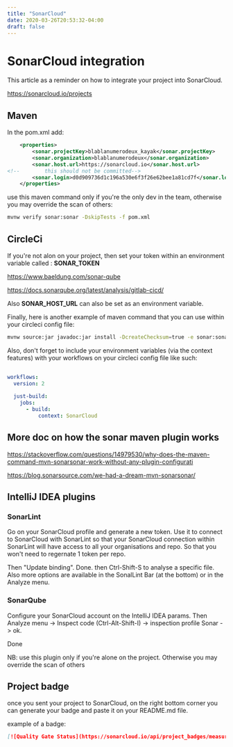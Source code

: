 ```yaml
---
title: "SonarCloud"
date: 2020-03-26T20:53:32-04:00
draft: false
---
```


# SonarCloud integration

This article as a reminder on how to integrate your project into SonarCloud.

https://sonarcloud.io/projects


## Maven

In the pom.xml add:
```xml
    <properties>         
        <sonar.projectKey>blablanumerodeux_kayak</sonar.projectKey>
        <sonar.organization>blablanumerodeux</sonar.organization>
        <sonar.host.url>https://sonarcloud.io</sonar.host.url>
<!--        this should not be committed-->
        <sonar.login>d0d909736d1c196a530e6f3f26e62bee1a81cd7f</sonar.login>
    </properties>

```

use this maven command only if you're the only dev in the team, otherwise you may override the scan of others:  

```bash
mvnw verify sonar:sonar -DskipTests -f pom.xml
```

## CircleCi 

If you're not alon on your project, then set your token within an environment variable called :
**SONAR_TOKEN**

https://www.baeldung.com/sonar-qube
  
https://docs.sonarqube.org/latest/analysis/gitlab-cicd/

Also **SONAR_HOST_URL** can also be set as an environment variable. 

Finally, here is another example of maven command that you can use within your circleci config file:  

```bash
mvnw source:jar javadoc:jar install -DcreateChecksum=true -e sonar:sonar
```


Also, don't forget to include your environment variables (via the context features) with your workflows on your circleci config file like such: 

```yml
  
workflows:  
  version: 2  
  
  just-build:  
    jobs:  
      - build:  
          context: SonarCloud


```


## More doc on how the sonar maven plugin works

https://stackoverflow.com/questions/14979530/why-does-the-maven-command-mvn-sonarsonar-work-without-any-plugin-configurati
  
  
https://blog.sonarsource.com/we-had-a-dream-mvn-sonarsonar/



## IntelliJ IDEA plugins

### SonarLint

Go on your SonarCloud profile and generate a new token.
Use it to connect to SonarCloud with SonarLint so that your SonarCloud connection within SonarLint will have access to all your organisations and repo.
So that you won't need to regernate 1 token per repo.

Then "Update binding".
Done.
then Ctrl-Shift-S to analyse a specific file. Also more options are available in the SonalLint Bar (at the bottom) or in the Analyze menu.



### SonarQube

Configure your SonarCloud account on the IntelliJ IDEA params.
Then Analyze menu -> Inspect code (Ctrl-Alt-Shift-I) -> inspection profile Sonar -> ok.

Done

NB: use this plugin only if you're alone on the project.
Otherwise you may override the scan of others



## Project badge 

once you sent your project to SonarCloud, on the right bottom corner you can generate your badge and paste it on your README.md file.

example of a badge: 

```md
[![Quality Gate Status](https://sonarcloud.io/api/project_badges/measure?project=dans-la-rue_homeless&metric=alert_status)](https://sonarcloud.io/dashboard?id=dans-la-rue_homeless)
```

<!--stackedit_data:
eyJoaXN0b3J5IjpbMTk4MTExMDU2MywtODUxNzQ5NDQzLDIwMz
EzMTY5OTUsOTQ5NjMzOTY1LC0yMDg4MjY4XX0=
-->